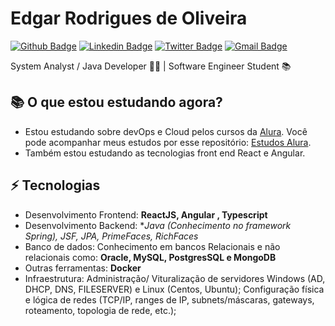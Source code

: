 # Edgar Rodrigues de Oliveira 

[![Github Badge](https://img.shields.io/badge/-Github-000?style=flat-square&logo=Github&logoColor=white&link=https://github.com/edgarrodriguesdeoliveira)](https://github.com/edgarrodriguesdeoliveira)
[![Linkedin Badge](https://img.shields.io/badge/-LinkedIn-blue?style=flat-square&logo=Linkedin&logoColor=white&link=https://www.linkedin.com/in/edgarrodrigueso/)](https://www.linkedin.com/in/edgarrodrigueso/)
[![Twitter Badge](https://img.shields.io/badge/-Twitter-1ca0f1?style=flat-square&labelColor=1ca0f1&logo=twitter&logoColor=white&link=https://twitter.com/EdgarRo33139617)](https://twitter.com/EdgarRo33139617)
[![Gmail Badge](https://img.shields.io/badge/-Gmail-c14438?style=flat-square&logo=Gmail&logoColor=white&link=mailto:edgarrodriguesdeoliveira@gmail.com)](mailto:edgarrodriguesdeoliveira@gmail.com)

System Analyst / Java Developer 👨‍💻 | Software Engineer Student 📚

## 📚 O que estou estudando agora?
- Estou estudando sobre devOps e Cloud pelos cursos da [Alura](https://cursos.alura.com.br/formacao-devops).
Você pode acompanhar meus estudos por esse repositório: [Estudos Alura](https://github.com/edgarrodriguesdeoliveira/Estudos_Alura).
- Também estou estudando as tecnologias front end React e Angular.


## ⚡ Tecnologias
- Desenvolvimento Frontend: **ReactJS, Angular , Typescript**
- Desenvolvimento Backend: **Java (Conhecimento no framework Spring), JSF, JPA, PrimeFaces, RichFaces*
- Banco de dados: Conhecimento em bancos Relacionais e não relacionais como: **Oracle, MySQL, PostgresSQL e MongoDB**
- Outras ferramentas: **Docker**
- Infraestrutura: Administração/ Vituralização de servidores Windows (AD, DHCP, DNS, FILESERVER) e Linux (Centos, Ubuntu); Configuração física e lógica de redes (TCP/IP, ranges de IP, subnets/máscaras, gateways, roteamento, topologia de rede, etc.);
<!--
Here are some ideas to get you started:

- 🔭 I’m currently working on ...
- 🌱 I’m currently learning ...
- 👯 I’m looking to collaborate on ...
- 🤔 I’m looking for help with ...
- 💬 Ask me about ...
- 📫 How to reach me: ...
- 😄 Pronouns: ...
- ⚡ Fun fact: ...
-->
